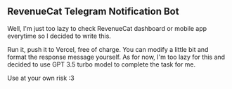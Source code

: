 ## RevenueCat Telegram Notification Bot
Well, I'm just too lazy to check RevenueCat dashboard or mobile app
everytime so I decided to write this.

Run it, push it to Vercel, free of charge.
You can modify a little bit and format the response message yourself.
As for now, I'm too lazy for this and decided to use GPT 3.5 turbo model
to complete the task for me.

Use at your own risk :3
